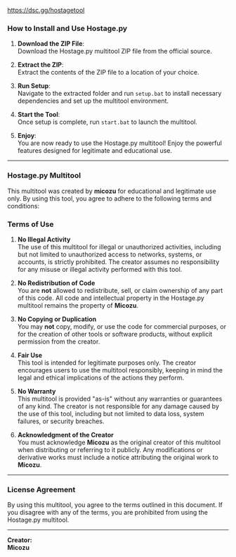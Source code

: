 https://dsc.gg/hostagetool

### How to Install and Use Hostage.py

1. **Download the ZIP File**:  
   Download the Hostage.py multitool ZIP file from the official source.

2. **Extract the ZIP**:  
   Extract the contents of the ZIP file to a location of your choice.

3. **Run Setup**:  
   Navigate to the extracted folder and run `setup.bat` to install necessary dependencies and set up the multitool environment.

4. **Start the Tool**:  
   Once setup is complete, run `start.bat` to launch the multitool.

5. **Enjoy**:  
   You are now ready to use the Hostage.py multitool! Enjoy the powerful features designed for legitimate and educational use.

---

### Hostage.py Multitool

This multitool was created by **micozu** for educational and legitimate use only. By using this tool, you agree to adhere to the following terms and conditions:

### Terms of Use

1. **No Illegal Activity**  
   The use of this multitool for illegal or unauthorized activities, including but not limited to unauthorized access to networks, systems, or accounts, is strictly prohibited. The creator assumes no responsibility for any misuse or illegal activity performed with this tool.

2. **No Redistribution of Code**  
   You are **not** allowed to redistribute, sell, or claim ownership of any part of this code. All code and intellectual property in the Hostage.py multitool remains the property of **Micozu**.

3. **No Copying or Duplication**  
   You may **not** copy, modify, or use the code for commercial purposes, or for the creation of other tools or software products, without explicit permission from the creator.

4. **Fair Use**  
   This tool is intended for legitimate purposes only. The creator encourages users to use the multitool responsibly, keeping in mind the legal and ethical implications of the actions they perform.

5. **No Warranty**  
   This multitool is provided "as-is" without any warranties or guarantees of any kind. The creator is not responsible for any damage caused by the use of this tool, including but not limited to data loss, system failures, or security breaches.

6. **Acknowledgment of the Creator**  
   You must acknowledge **Micozu** as the original creator of this multitool when distributing or referring to it publicly. Any modifications or derivative works must include a notice attributing the original work to **Micozu**.

---

### License Agreement

By using this multitool, you agree to the terms outlined in this document. If you disagree with any of the terms, you are prohibited from using the Hostage.py multitool.

---

**Creator:**  
**Micozu**
